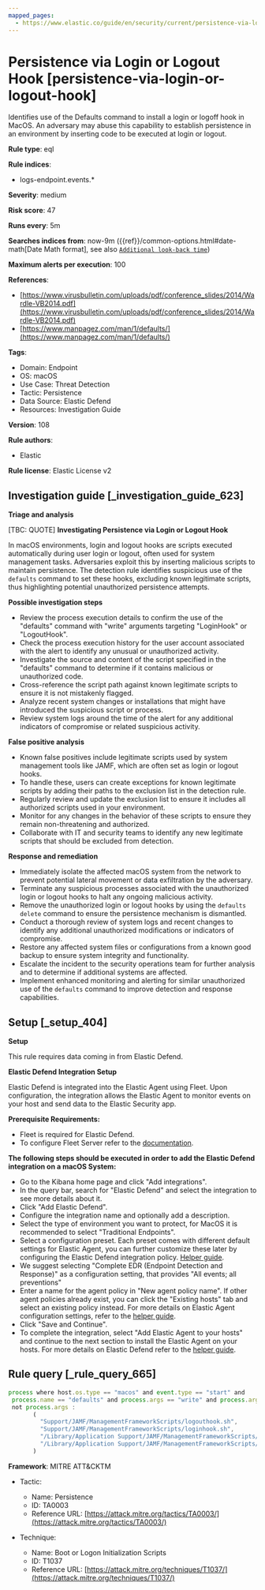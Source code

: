 ```yaml
---
mapped_pages:
  - https://www.elastic.co/guide/en/security/current/persistence-via-login-or-logout-hook.html
---
```


# Persistence via Login or Logout Hook [persistence-via-login-or-logout-hook]

Identifies use of the Defaults command to install a login or logoff hook in MacOS. An adversary may abuse this capability to establish persistence in an environment by inserting code to be executed at login or logout.

**Rule type**: eql

**Rule indices**:

* logs-endpoint.events.*

**Severity**: medium

**Risk score**: 47

**Runs every**: 5m

**Searches indices from**: now-9m ({{ref}}/common-options.html#date-math[Date Math format], see also [`Additional look-back time`](docs-content://solutions/security/detect-and-alert/create-detection-rule.md#rule-schedule))

**Maximum alerts per execution**: 100

**References**:

* [https://www.virusbulletin.com/uploads/pdf/conference_slides/2014/Wardle-VB2014.pdf](https://www.virusbulletin.com/uploads/pdf/conference_slides/2014/Wardle-VB2014.pdf)
* [https://www.manpagez.com/man/1/defaults/](https://www.manpagez.com/man/1/defaults/)

**Tags**:

* Domain: Endpoint
* OS: macOS
* Use Case: Threat Detection
* Tactic: Persistence
* Data Source: Elastic Defend
* Resources: Investigation Guide

**Version**: 108

**Rule authors**:

* Elastic

**Rule license**: Elastic License v2

## Investigation guide [_investigation_guide_623]

**Triage and analysis**

[TBC: QUOTE]
**Investigating Persistence via Login or Logout Hook**

In macOS environments, login and logout hooks are scripts executed automatically during user login or logout, often used for system management tasks. Adversaries exploit this by inserting malicious scripts to maintain persistence. The detection rule identifies suspicious use of the `defaults` command to set these hooks, excluding known legitimate scripts, thus highlighting potential unauthorized persistence attempts.

**Possible investigation steps**

* Review the process execution details to confirm the use of the "defaults" command with "write" arguments targeting "LoginHook" or "LogoutHook".
* Check the process execution history for the user account associated with the alert to identify any unusual or unauthorized activity.
* Investigate the source and content of the script specified in the "defaults" command to determine if it contains malicious or unauthorized code.
* Cross-reference the script path against known legitimate scripts to ensure it is not mistakenly flagged.
* Analyze recent system changes or installations that might have introduced the suspicious script or process.
* Review system logs around the time of the alert for any additional indicators of compromise or related suspicious activity.

**False positive analysis**

* Known false positives include legitimate scripts used by system management tools like JAMF, which are often set as login or logout hooks.
* To handle these, users can create exceptions for known legitimate scripts by adding their paths to the exclusion list in the detection rule.
* Regularly review and update the exclusion list to ensure it includes all authorized scripts used in your environment.
* Monitor for any changes in the behavior of these scripts to ensure they remain non-threatening and authorized.
* Collaborate with IT and security teams to identify any new legitimate scripts that should be excluded from detection.

**Response and remediation**

* Immediately isolate the affected macOS system from the network to prevent potential lateral movement or data exfiltration by the adversary.
* Terminate any suspicious processes associated with the unauthorized login or logout hooks to halt any ongoing malicious activity.
* Remove the unauthorized login or logout hooks by using the `defaults delete` command to ensure the persistence mechanism is dismantled.
* Conduct a thorough review of system logs and recent changes to identify any additional unauthorized modifications or indicators of compromise.
* Restore any affected system files or configurations from a known good backup to ensure system integrity and functionality.
* Escalate the incident to the security operations team for further analysis and to determine if additional systems are affected.
* Implement enhanced monitoring and alerting for similar unauthorized use of the `defaults` command to improve detection and response capabilities.


## Setup [_setup_404]

**Setup**

This rule requires data coming in from Elastic Defend.

**Elastic Defend Integration Setup**

Elastic Defend is integrated into the Elastic Agent using Fleet. Upon configuration, the integration allows the Elastic Agent to monitor events on your host and send data to the Elastic Security app.

**Prerequisite Requirements:**

* Fleet is required for Elastic Defend.
* To configure Fleet Server refer to the [documentation](docs-content://reference/ingestion-tools/fleet/fleet-server.md).

**The following steps should be executed in order to add the Elastic Defend integration on a macOS System:**

* Go to the Kibana home page and click "Add integrations".
* In the query bar, search for "Elastic Defend" and select the integration to see more details about it.
* Click "Add Elastic Defend".
* Configure the integration name and optionally add a description.
* Select the type of environment you want to protect, for MacOS it is recommended to select "Traditional Endpoints".
* Select a configuration preset. Each preset comes with different default settings for Elastic Agent, you can further customize these later by configuring the Elastic Defend integration policy. [Helper guide](docs-content://solutions/security/configure-elastic-defend/configure-an-integration-policy-for-elastic-defend.md).
* We suggest selecting "Complete EDR (Endpoint Detection and Response)" as a configuration setting, that provides "All events; all preventions"
* Enter a name for the agent policy in "New agent policy name". If other agent policies already exist, you can click the "Existing hosts" tab and select an existing policy instead. For more details on Elastic Agent configuration settings, refer to the [helper guide](docs-content://reference/ingestion-tools/fleet/agent-policy.md).
* Click "Save and Continue".
* To complete the integration, select "Add Elastic Agent to your hosts" and continue to the next section to install the Elastic Agent on your hosts. For more details on Elastic Defend refer to the [helper guide](docs-content://solutions/security/configure-elastic-defend/install-elastic-defend.md).


## Rule query [_rule_query_665]

```js
process where host.os.type == "macos" and event.type == "start" and
 process.name == "defaults" and process.args == "write" and process.args : ("LoginHook", "LogoutHook") and
 not process.args :
       (
         "Support/JAMF/ManagementFrameworkScripts/logouthook.sh",
         "Support/JAMF/ManagementFrameworkScripts/loginhook.sh",
         "/Library/Application Support/JAMF/ManagementFrameworkScripts/logouthook.sh",
         "/Library/Application Support/JAMF/ManagementFrameworkScripts/loginhook.sh"
       )
```

**Framework**: MITRE ATT&CKTM

* Tactic:

    * Name: Persistence
    * ID: TA0003
    * Reference URL: [https://attack.mitre.org/tactics/TA0003/](https://attack.mitre.org/tactics/TA0003/)

* Technique:

    * Name: Boot or Logon Initialization Scripts
    * ID: T1037
    * Reference URL: [https://attack.mitre.org/techniques/T1037/](https://attack.mitre.org/techniques/T1037/)




